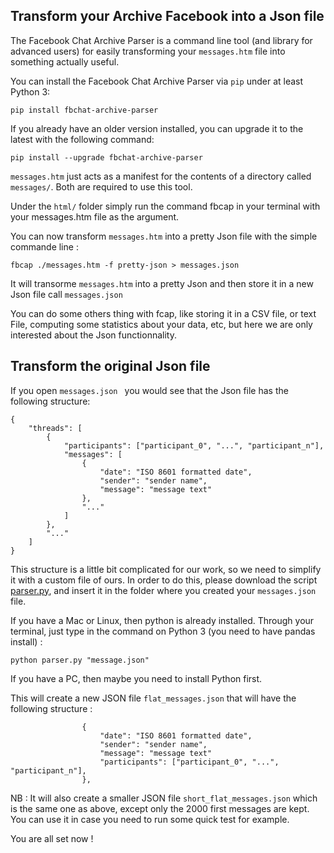 ## Transform your Archive Facebook into a Json file

The Facebook Chat Archive Parser is a command line tool (and library for advanced users) for easily transforming your ``messages.htm`` file into something actually useful.

You can install the Facebook Chat Archive Parser via ``pip`` under at least
Python 3:

    pip install fbchat-archive-parser

If you already have an older version installed, you can upgrade it to the latest with the following command:

    pip install --upgrade fbchat-archive-parser

``messages.htm`` just acts as a manifest for the contents of a directory called ``messages/``. Both are required to use this tool.

Under the ``html/`` folder simply run the command fbcap in your terminal with your messages.htm file as the argument.

You can now transform ``messages.htm`` into a pretty Json file with the simple commande line :

    fbcap ./messages.htm -f pretty-json > messages.json 

It will transorme ``messages.htm`` into a pretty Json and then store it in a new Json file call ``messages.json ``

You can do some others thing with fcap, like storing it in a CSV file, or text File, computing some statistics about your data, etc, but here we are only interested about the Json functionnality.

## Transform the original Json file

If you open ``messages.json `` you would see that the Json file has the following structure:

    {
        "threads": [
            {
                "participants": ["participant_0", "...", "participant_n"],
                "messages": [
                    {
                        "date": "ISO 8601 formatted date",
                        "sender": "sender name",
                        "message": "message text"
                    },
                    "..."
                ]
            },
            "..."
        ]
    }

This structure is a little bit complicated for our work, so we need to simplify it with a custom file of ours. 
In order to do this, please download the script [parser.py](https://github.com/adurivault/FBMessage/blob/master/parser.py), and insert it in the folder where you created your ``messages.json`` file. 

If you have a Mac or Linux, then python is already installed. Through your terminal, just type in the command on Python 3 (you need to have pandas install) : 

    python parser.py "message.json"

If you have a PC, then maybe you need to install Python first. 

This will create a new JSON file ``flat_messages.json`` that will have the following structure :

                    {
                        "date": "ISO 8601 formatted date",
                        "sender": "sender name",
                        "message": "message text"
                        "participants": ["participant_0", "...", "participant_n"],
                    },

NB : It will also create a smaller JSON file ``short_flat_messages.json`` which is the same one as above, except only the 2000 first messages are kept. You can use it in case you need to run some quick test for example. 

You are all set now !

